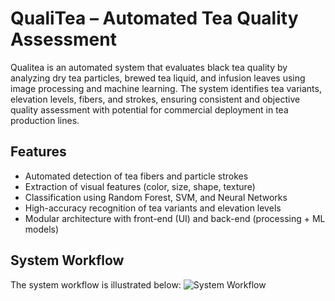 # QualiTea – Automated Tea Quality Assessment
Qualitea is an automated system that evaluates black tea quality by analyzing dry tea particles, brewed tea liquid, and infusion leaves using image processing and machine learning.
The system identifies tea variants, elevation levels, fibers, and strokes, ensuring consistent and objective quality assessment with potential for commercial deployment in tea production lines.

## Features
- Automated detection of tea fibers and particle strokes  
- Extraction of visual features (color, size, shape, texture)  
- Classification using Random Forest, SVM, and Neural Networks  
- High-accuracy recognition of tea variants and elevation levels  
- Modular architecture with front-end (UI) and back-end (processing + ML models)

## System Workflow
The system workflow is illustrated below:
![System Workflow](https://github.com/NDJayasinghe/QualiTea/images/high_level_architecture.png)

